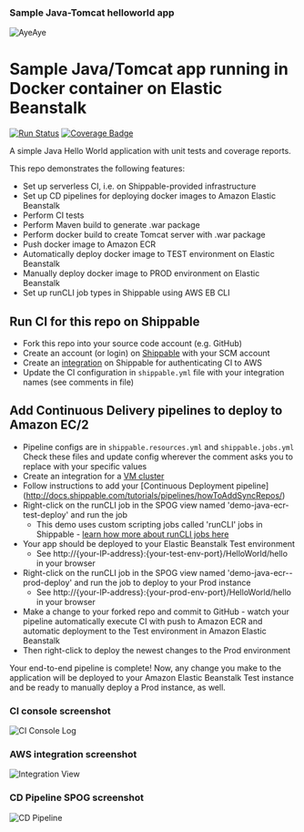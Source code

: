### Sample Java-Tomcat helloworld app

![AyeAye](https://github.com/shippableSamples/node-build-push-docker-hub/blob/master/public/resources/images/captain.png)

# Sample Java/Tomcat app running in Docker container on Elastic Beanstalk
[![Run Status](https://api.shippable.com/projects/5885ecca11c45a1000af5760/badge?branch=master)](https://app.shippable.com/projects/5885ecca11c45a1000af5760)
[![Coverage Badge](https://api.shippable.com/projects/5885ecca11c45a1000af5760/coverageBadge?branch=master)](https://app.shippable.com/projects/5885ecca11c45a1000af5760)


A simple Java Hello World application with unit tests and coverage reports.

This repo demonstrates the following features:
* Set up serverless CI, i.e. on Shippable-provided infrastructure
* Set up CD pipelines for deploying docker images to Amazon Elastic Beanstalk
* Perform CI tests
* Perform Maven build to generate .war package
* Perform docker build to create Tomcat server with .war package
* Push docker image to Amazon ECR
* Automatically deploy docker image to TEST environment on Elastic Beanstalk
* Manually deploy docker image to PROD environment on Elastic Beanstalk
* Set up runCLI job types in Shippable using AWS EB CLI

## Run CI for this repo on Shippable
* Fork this repo into your source code account (e.g. GitHub)
* Create an account (or login) on [Shippable](www.shippable.com) with your SCM account
* Create an [integration](http://docs.shippable.com/integrations/imageRegistries/ecr/) 
on Shippable for authenticating CI to AWS
* Update the CI configuration in `shippable.yml` file with your integration names 
(see comments in file)

## Add Continuous Delivery pipelines to deploy to Amazon EC/2

* Pipeline configs are in `shippable.resources.yml` and `shippable.jobs.yml` 
Check these files and update config wherever the comment asks you to replace 
with your specific values
* Create an integration for a [VM cluster](http://docs.shippable.com/integrations/deploy/nodeCluster)
* Follow instructions to add your [Continuous Deployment pipeline]
(http://docs.shippable.com/tutorials/pipelines/howToAddSyncRepos/)
* Right-click on the runCLI job in the SPOG view named 'demo-java-ecr-test-deploy' 
and run the job
  * This demo uses custom scripting jobs called 'runCLI' jobs in Shippable - 
  [learn how more about runCLI jobs here](http://docs.shippable.com/pipelines/jobs/runCLI/) 
* Your app should be deployed to your Elastic Beanstalk Test environment
  * See http://{your-IP-address}:{your-test-env-port}/HelloWorld/hello in your browser
* Right-click on the runCLI job in the SPOG view named 'demo-java-ecr--prod-deploy'
and run the job to deploy to your Prod instance
  * See http://{your-IP-address}:{your-prod-env-port}/HelloWorld/hello in your browser
* Make a change to your forked repo and commit to GitHub - watch your pipeline 
automatically execute CI with push to Amazon ECR and automatic deployment to the 
Test environment in Amazon Elastic Beanstalk
* Then right-click to deploy the newest changes to the Prod environment

Your end-to-end pipeline is complete! Now, any change you make to the application 
will be deployed to your Amazon Elastic Beanstalk Test instance and be ready to manually deploy a 
Prod instance, as well.

### CI console screenshot
![CI Console Log](https://github.com/shippableSamples/java-ecr-runcli-elasticbeanstalk/blob/master/resources/images/java-ecr-runcli-elasticbeanstalk-CI.png)

### AWS integration screenshot
![Integration View](https://github.com/shippableSamples/java-ecr-runcli-elasticbeanstalk/blob/master/resources/images/java-ecr-runcli-elasticbeanstalk-vm-integration.png)

### CD Pipeline SPOG screenshot
![CD Pipeline](https://github.com/shippableSamples/java-ecr-runcli-elasticbeanstalk/blob/master/resources/images/java-ecr-runcli-elasticbeanstalk-CD.png)

